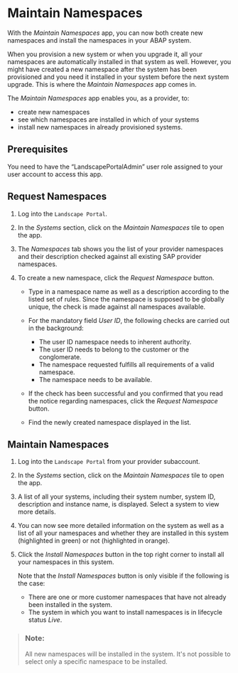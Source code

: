 <!-- loio5456007ac4d04cb98b52b41f8c2d4a71 -->

# Maintain Namespaces

With the *Maintain Namespaces* app, you can now both create new namespaces and install the namespaces in your ABAP system.

When you provision a new system or when you upgrade it, all your namespaces are automatically installed in that system as well. However, you might have created a new namespace after the system has been provisioned and you need it installed in your system before the next system upgrade. This is where the *Maintain Namespaces* app comes in.

The *Maintain Namespaces* app enables you, as a provider, to:

-   create new namespaces
-   see which namespaces are installed in which of your systems
-   install new namespaces in already provisioned systems.



<a name="loio5456007ac4d04cb98b52b41f8c2d4a71__section_umt_xqz_1tb"/>

## Prerequisites

You need to have the “LandscapePortalAdmin” user role assigned to your user account to access this app.



<a name="loio5456007ac4d04cb98b52b41f8c2d4a71__section_fxt_stf_fvb"/>

## Request Namespaces

1.  Log into the `Landscape Portal`.

2.  In the *Systems* section, click on the *Maintain Namespaces* tile to open the app.
3.  The *Namespaces* tab shows you the list of your provider namespaces and their description checked against all existing SAP provider namespaces.
4.  To create a new namespace, click the *Request Namespace* button.
    -   Type in a namespace name as well as a description according to the listed set of rules. Since the namespace is supposed to be globally unique, the check is made against all namespaces available.

    -   For the mandatory field *User ID*, the following checks are carried out in the background:

        -   The user ID namespace needs to inherent authority.
        -   The user ID needs to belong to the customer or the conglomerate.
        -   The namespace requested fulfills all requirements of a valid namespace.
        -   The namespace needs to be available.

    -   If the check has been successful and you confirmed that you read the notice regarding namespaces, click the *Request Namespace* button.
    -   Find the newly created namespace displayed in the list.




<a name="loio5456007ac4d04cb98b52b41f8c2d4a71__section_vzk_yqz_1tb"/>

## Maintain Namespaces

1.  Log into the `Landscape Portal` from your provider subaccount.

2.  In the *Systems* section, click on the *Maintain Namespaces* tile to open the app.

3.  A list of all your systems, including their system number, system ID, description and instance name, is displayed. Select a system to view more details.

4.  You can now see more detailed information on the system as well as a list of all your namespaces and whether they are installed in this system \(highlighted in green\) or not \(highlighted in orange\).

5.  Click the *Install Namespaces* button in the top right corner to install all your namespaces in this system.

    Note that the *Install Namespaces* button is only visible if the following is the case:

    -   There are one or more customer namespaces that have not already been installed in the system.
    -   The system in which you want to install namespaces is in lifecycle status *Live*.


> ### Note:  
> All new namespaces will be installed in the system. It's not possible to select only a specific namespace to be installed.

